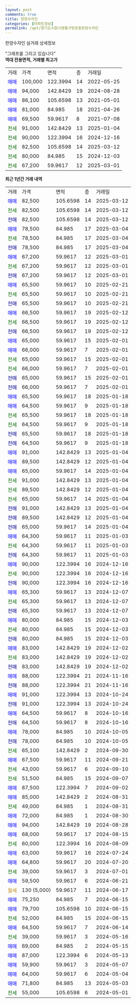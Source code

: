 ```yaml
---
layout: post
comments: true
title: 한양수자인
categories: [아파트정보]
permalink: /apt/경기도수원시영통구망포동한양수자인
---
```


한양수자인 실거래 상세정보

<script type="text/javascript">
  google.charts.load('current', {'packages':['line', 'corechart']});
  google.charts.setOnLoadCallback(drawChart);

  function drawChart() {
    var data = new google.visualization.DataTable();
    data.addColumn('date', '거래일');
    data.addColumn('number', "매매");
    data.addColumn('number', "전세");
    data.addColumn('number', "전매");

    data.addRows([[new Date(Date.parse("2025-03-12")), 82500, null, null], [new Date(Date.parse("2025-03-12")), null, 82500, null], [new Date(Date.parse("2025-03-12")), null, null, 82500], [new Date(Date.parse("2025-03-04")), 78500, null, null], [new Date(Date.parse("2025-03-04")), null, 78500, null], [new Date(Date.parse("2025-03-04")), null, null, 78500], [new Date(Date.parse("2025-03-01")), 67200, null, null], [new Date(Date.parse("2025-03-01")), null, 67200, null], [new Date(Date.parse("2025-03-01")), null, null, 67200], [new Date(Date.parse("2025-02-21")), 65500, null, null], [new Date(Date.parse("2025-02-21")), null, 65500, null], [new Date(Date.parse("2025-02-21")), null, null, 65500], [new Date(Date.parse("2025-02-12")), 66500, null, null], [new Date(Date.parse("2025-02-12")), null, 66500, null], [new Date(Date.parse("2025-02-12")), null, null, 66500], [new Date(Date.parse("2025-02-01")), 65000, null, null], [new Date(Date.parse("2025-02-01")), 66000, null, null], [new Date(Date.parse("2025-02-01")), null, 65000, null], [new Date(Date.parse("2025-02-01")), null, 66000, null], [new Date(Date.parse("2025-02-01")), null, null, 65000], [new Date(Date.parse("2025-02-01")), null, null, 66000], [new Date(Date.parse("2025-01-18")), 65500, null, null], [new Date(Date.parse("2025-01-18")), 64500, null, null], [new Date(Date.parse("2025-01-18")), null, 65500, null], [new Date(Date.parse("2025-01-18")), null, 64500, null], [new Date(Date.parse("2025-01-18")), null, null, 65500], [new Date(Date.parse("2025-01-18")), null, null, 64500], [new Date(Date.parse("2025-01-04")), 91000, null, null], [new Date(Date.parse("2025-01-04")), 89500, null, null], [new Date(Date.parse("2025-01-04")), 65000, null, null], [new Date(Date.parse("2025-01-04")), null, 91000, null], [new Date(Date.parse("2025-01-04")), null, 89500, null], [new Date(Date.parse("2025-01-04")), null, 65000, null], [new Date(Date.parse("2025-01-04")), null, null, 91000], [new Date(Date.parse("2025-01-04")), null, null, 89500], [new Date(Date.parse("2025-01-04")), null, null, 65000], [new Date(Date.parse("2025-01-03")), 64300, null, null], [new Date(Date.parse("2025-01-03")), null, 64300, null], [new Date(Date.parse("2025-01-03")), null, null, 64300], [new Date(Date.parse("2024-12-16")), 90000, null, null], [new Date(Date.parse("2024-12-16")), null, 90000, null], [new Date(Date.parse("2024-12-16")), null, null, 90000], [new Date(Date.parse("2024-12-07")), 65300, null, null], [new Date(Date.parse("2024-12-07")), null, 65300, null], [new Date(Date.parse("2024-12-07")), null, null, 65300], [new Date(Date.parse("2024-12-03")), 80000, null, null], [new Date(Date.parse("2024-12-03")), null, 80000, null], [new Date(Date.parse("2024-12-03")), null, null, 80000], [new Date(Date.parse("2024-12-02")), 83000, null, null], [new Date(Date.parse("2024-12-02")), null, 83000, null], [new Date(Date.parse("2024-12-02")), null, null, 83000], [new Date(Date.parse("2024-11-16")), 88000, null, null], [new Date(Date.parse("2024-11-16")), null, null, 88000], [new Date(Date.parse("2024-10-24")), 91000, null, null], [new Date(Date.parse("2024-10-24")), null, null, 91000], [new Date(Date.parse("2024-10-16")), 64500, null, null], [new Date(Date.parse("2024-10-16")), null, null, 64500], [new Date(Date.parse("2024-10-05")), 78000, null, null], [new Date(Date.parse("2024-10-05")), null, null, 78000], [new Date(Date.parse("2024-09-30")), null, 65100, null], [new Date(Date.parse("2024-09-21")), 67500, null, null], [new Date(Date.parse("2024-09-10")), null, 43000, null], [new Date(Date.parse("2024-09-07")), null, 51500, null], [new Date(Date.parse("2024-09-02")), 87500, null, null], [new Date(Date.parse("2024-08-31")), 85000, null, null], [new Date(Date.parse("2024-08-31")), null, 49000, null], [new Date(Date.parse("2024-08-30")), 72000, null, null], [new Date(Date.parse("2024-08-28")), 94000, null, null], [new Date(Date.parse("2024-08-15")), 68000, null, null], [new Date(Date.parse("2024-08-09")), null, 60000, null], [new Date(Date.parse("2024-07-24")), 63000, null, null], [new Date(Date.parse("2024-07-20")), 64800, null, null], [new Date(Date.parse("2024-07-01")), null, 39000, null], [new Date(Date.parse("2024-06-21")), 59500, null, null], [new Date(Date.parse("2024-06-17")), null, null, null], [new Date(Date.parse("2024-06-15")), 75250, null, null], [new Date(Date.parse("2024-06-15")), 79700, null, null], [new Date(Date.parse("2024-06-15")), null, 52000, null], [new Date(Date.parse("2024-06-14")), 64500, null, null], [new Date(Date.parse("2024-05-16")), null, 39000, null], [new Date(Date.parse("2024-05-15")), 69000, null, null], [new Date(Date.parse("2024-05-13")), 87000, null, null], [new Date(Date.parse("2024-05-07")), 59900, null, null], [new Date(Date.parse("2024-05-04")), 64000, null, null], [new Date(Date.parse("2024-05-03")), 71800, null, null], [new Date(Date.parse("2024-05-01")), null, 55000, null]]);

    var options = {
      hAxis: {
        format: 'yyyy/MM/dd'
      },    
      lineWidth: 0,
      pointsVisible: true,    
      title: '최근 1년간 유형별 실거래가 분포',
      legend: { position: 'bottom' }
    };

    var formatter = new google.visualization.NumberFormat({pattern:'###,###'} );
    formatter.format(data, 1);
    formatter.format(data, 2);
    
    setTimeout(function() {
        var chart = new google.visualization.LineChart(document.getElementById('columnchart_material'));
        chart.draw(data, (options));
        document.getElementById('loading').style.display = 'none';
    }, 200);
  }
</script>


<div id="loading" style="z-index:20; display: block; margin-left: 0px">"그래프를 그리고 있습니다"</div>
<div id="columnchart_material" style="width: 95%; margin-left: 0px; display: block"></div>
<!-- contents start -->
<b>역대 전용면적, 거래별 최고가</b>
<table class="sortable">
    <tr>
      <td>거래</td>
      <td>가격</td>
      <td>면적</td>
      <td>층</td>
      <td>거래일</td>
    </tr>
        <tr>
          <td><a style="color: blue">매매</a></td>
          <td>100,000</td>
          <td>122.3994</td>
          <td>14</td>
          <td>2022-05-25</td>
        </tr>            <tr>
          <td><a style="color: blue">매매</a></td>
          <td>94,000</td>
          <td>142.8429</td>
          <td>19</td>
          <td>2024-08-28</td>
        </tr>            <tr>
          <td><a style="color: blue">매매</a></td>
          <td>86,100</td>
          <td>105.6598</td>
          <td>13</td>
          <td>2021-05-01</td>
        </tr>            <tr>
          <td><a style="color: blue">매매</a></td>
          <td>81,000</td>
          <td>84.985</td>
          <td>18</td>
          <td>2021-04-26</td>
        </tr>            <tr>
          <td><a style="color: blue">매매</a></td>
          <td>69,500</td>
          <td>59.9617</td>
          <td>8</td>
          <td>2021-07-08</td>
        </tr>        
        <tr>
              <td><a style="color: darkgreen">전세</a></td>
              <td>91,000</td>
              <td>142.8429</td>
              <td>13</td>
              <td>2025-01-04</td>
            </tr>            <tr>
              <td><a style="color: darkgreen">전세</a></td>
              <td>90,000</td>
              <td>122.3994</td>
              <td>16</td>
              <td>2024-12-16</td>
            </tr>            <tr>
              <td><a style="color: darkgreen">전세</a></td>
              <td>82,500</td>
              <td>105.6598</td>
              <td>14</td>
              <td>2025-03-12</td>
            </tr>            <tr>
              <td><a style="color: darkgreen">전세</a></td>
              <td>80,000</td>
              <td>84.985</td>
              <td>15</td>
              <td>2024-12-03</td>
            </tr>            <tr>
              <td><a style="color: darkgreen">전세</a></td>
              <td>67,200</td>
              <td>59.9617</td>
              <td>12</td>
              <td>2025-03-01</td>
            </tr>        
    
</table>

<b>최근 1년간 거래 내역</b>

<table class="sortable">
    <tr>
      <td>거래</td>
      <td>가격</td>
      <td>면적</td>
      <td>층</td>
      <td>거래일</td>
    </tr>
    <tr>
      <td><a style="color: blue">매매</a></td>
      <td>82,500</td>
      <td>105.6598</td>
      <td>14</td>
      <td>2025-03-12</td>
    </tr>          <tr>
      <td><a style="color: darkgreen">전세</a></td>
      <td>82,500</td>
      <td>105.6598</td>
      <td>14</td>
      <td>2025-03-12</td>
    </tr>          <tr>
      <td><a style="color: darkblue">전매</a></td>
      <td>82,500</td>
      <td>105.6598</td>
      <td>14</td>
      <td>2025-03-12</td>
    </tr>          <tr>
      <td><a style="color: blue">매매</a></td>
      <td>78,500</td>
      <td>84.985</td>
      <td>17</td>
      <td>2025-03-04</td>
    </tr>          <tr>
      <td><a style="color: darkgreen">전세</a></td>
      <td>78,500</td>
      <td>84.985</td>
      <td>17</td>
      <td>2025-03-04</td>
    </tr>          <tr>
      <td><a style="color: darkblue">전매</a></td>
      <td>78,500</td>
      <td>84.985</td>
      <td>17</td>
      <td>2025-03-04</td>
    </tr>          <tr>
      <td><a style="color: blue">매매</a></td>
      <td>67,200</td>
      <td>59.9617</td>
      <td>12</td>
      <td>2025-03-01</td>
    </tr>          <tr>
      <td><a style="color: darkgreen">전세</a></td>
      <td>67,200</td>
      <td>59.9617</td>
      <td>12</td>
      <td>2025-03-01</td>
    </tr>          <tr>
      <td><a style="color: darkblue">전매</a></td>
      <td>67,200</td>
      <td>59.9617</td>
      <td>12</td>
      <td>2025-03-01</td>
    </tr>          <tr>
      <td><a style="color: blue">매매</a></td>
      <td>65,500</td>
      <td>59.9617</td>
      <td>10</td>
      <td>2025-02-21</td>
    </tr>          <tr>
      <td><a style="color: darkgreen">전세</a></td>
      <td>65,500</td>
      <td>59.9617</td>
      <td>10</td>
      <td>2025-02-21</td>
    </tr>          <tr>
      <td><a style="color: darkblue">전매</a></td>
      <td>65,500</td>
      <td>59.9617</td>
      <td>10</td>
      <td>2025-02-21</td>
    </tr>          <tr>
      <td><a style="color: blue">매매</a></td>
      <td>66,500</td>
      <td>59.9617</td>
      <td>19</td>
      <td>2025-02-12</td>
    </tr>          <tr>
      <td><a style="color: darkgreen">전세</a></td>
      <td>66,500</td>
      <td>59.9617</td>
      <td>19</td>
      <td>2025-02-12</td>
    </tr>          <tr>
      <td><a style="color: darkblue">전매</a></td>
      <td>66,500</td>
      <td>59.9617</td>
      <td>19</td>
      <td>2025-02-12</td>
    </tr>          <tr>
      <td><a style="color: blue">매매</a></td>
      <td>65,000</td>
      <td>59.9617</td>
      <td>15</td>
      <td>2025-02-01</td>
    </tr>          <tr>
      <td><a style="color: blue">매매</a></td>
      <td>66,000</td>
      <td>59.9617</td>
      <td>7</td>
      <td>2025-02-01</td>
    </tr>          <tr>
      <td><a style="color: darkgreen">전세</a></td>
      <td>65,000</td>
      <td>59.9617</td>
      <td>15</td>
      <td>2025-02-01</td>
    </tr>          <tr>
      <td><a style="color: darkgreen">전세</a></td>
      <td>66,000</td>
      <td>59.9617</td>
      <td>7</td>
      <td>2025-02-01</td>
    </tr>          <tr>
      <td><a style="color: darkblue">전매</a></td>
      <td>65,000</td>
      <td>59.9617</td>
      <td>15</td>
      <td>2025-02-01</td>
    </tr>          <tr>
      <td><a style="color: darkblue">전매</a></td>
      <td>66,000</td>
      <td>59.9617</td>
      <td>7</td>
      <td>2025-02-01</td>
    </tr>          <tr>
      <td><a style="color: blue">매매</a></td>
      <td>65,500</td>
      <td>59.9617</td>
      <td>18</td>
      <td>2025-01-18</td>
    </tr>          <tr>
      <td><a style="color: blue">매매</a></td>
      <td>64,500</td>
      <td>59.9617</td>
      <td>9</td>
      <td>2025-01-18</td>
    </tr>          <tr>
      <td><a style="color: darkgreen">전세</a></td>
      <td>65,500</td>
      <td>59.9617</td>
      <td>18</td>
      <td>2025-01-18</td>
    </tr>          <tr>
      <td><a style="color: darkgreen">전세</a></td>
      <td>64,500</td>
      <td>59.9617</td>
      <td>9</td>
      <td>2025-01-18</td>
    </tr>          <tr>
      <td><a style="color: darkblue">전매</a></td>
      <td>65,500</td>
      <td>59.9617</td>
      <td>18</td>
      <td>2025-01-18</td>
    </tr>          <tr>
      <td><a style="color: darkblue">전매</a></td>
      <td>64,500</td>
      <td>59.9617</td>
      <td>9</td>
      <td>2025-01-18</td>
    </tr>          <tr>
      <td><a style="color: blue">매매</a></td>
      <td>91,000</td>
      <td>142.8429</td>
      <td>13</td>
      <td>2025-01-04</td>
    </tr>          <tr>
      <td><a style="color: blue">매매</a></td>
      <td>89,500</td>
      <td>142.8429</td>
      <td>12</td>
      <td>2025-01-04</td>
    </tr>          <tr>
      <td><a style="color: blue">매매</a></td>
      <td>65,000</td>
      <td>59.9617</td>
      <td>14</td>
      <td>2025-01-04</td>
    </tr>          <tr>
      <td><a style="color: darkgreen">전세</a></td>
      <td>91,000</td>
      <td>142.8429</td>
      <td>13</td>
      <td>2025-01-04</td>
    </tr>          <tr>
      <td><a style="color: darkgreen">전세</a></td>
      <td>89,500</td>
      <td>142.8429</td>
      <td>12</td>
      <td>2025-01-04</td>
    </tr>          <tr>
      <td><a style="color: darkgreen">전세</a></td>
      <td>65,000</td>
      <td>59.9617</td>
      <td>14</td>
      <td>2025-01-04</td>
    </tr>          <tr>
      <td><a style="color: darkblue">전매</a></td>
      <td>91,000</td>
      <td>142.8429</td>
      <td>13</td>
      <td>2025-01-04</td>
    </tr>          <tr>
      <td><a style="color: darkblue">전매</a></td>
      <td>89,500</td>
      <td>142.8429</td>
      <td>12</td>
      <td>2025-01-04</td>
    </tr>          <tr>
      <td><a style="color: darkblue">전매</a></td>
      <td>65,000</td>
      <td>59.9617</td>
      <td>14</td>
      <td>2025-01-04</td>
    </tr>          <tr>
      <td><a style="color: blue">매매</a></td>
      <td>64,300</td>
      <td>59.9617</td>
      <td>11</td>
      <td>2025-01-03</td>
    </tr>          <tr>
      <td><a style="color: darkgreen">전세</a></td>
      <td>64,300</td>
      <td>59.9617</td>
      <td>11</td>
      <td>2025-01-03</td>
    </tr>          <tr>
      <td><a style="color: darkblue">전매</a></td>
      <td>64,300</td>
      <td>59.9617</td>
      <td>11</td>
      <td>2025-01-03</td>
    </tr>          <tr>
      <td><a style="color: blue">매매</a></td>
      <td>90,000</td>
      <td>122.3994</td>
      <td>16</td>
      <td>2024-12-16</td>
    </tr>          <tr>
      <td><a style="color: darkgreen">전세</a></td>
      <td>90,000</td>
      <td>122.3994</td>
      <td>16</td>
      <td>2024-12-16</td>
    </tr>          <tr>
      <td><a style="color: darkblue">전매</a></td>
      <td>90,000</td>
      <td>122.3994</td>
      <td>16</td>
      <td>2024-12-16</td>
    </tr>          <tr>
      <td><a style="color: blue">매매</a></td>
      <td>65,300</td>
      <td>59.9617</td>
      <td>13</td>
      <td>2024-12-07</td>
    </tr>          <tr>
      <td><a style="color: darkgreen">전세</a></td>
      <td>65,300</td>
      <td>59.9617</td>
      <td>13</td>
      <td>2024-12-07</td>
    </tr>          <tr>
      <td><a style="color: darkblue">전매</a></td>
      <td>65,300</td>
      <td>59.9617</td>
      <td>13</td>
      <td>2024-12-07</td>
    </tr>          <tr>
      <td><a style="color: blue">매매</a></td>
      <td>80,000</td>
      <td>84.985</td>
      <td>15</td>
      <td>2024-12-03</td>
    </tr>          <tr>
      <td><a style="color: darkgreen">전세</a></td>
      <td>80,000</td>
      <td>84.985</td>
      <td>15</td>
      <td>2024-12-03</td>
    </tr>          <tr>
      <td><a style="color: darkblue">전매</a></td>
      <td>80,000</td>
      <td>84.985</td>
      <td>15</td>
      <td>2024-12-03</td>
    </tr>          <tr>
      <td><a style="color: blue">매매</a></td>
      <td>83,000</td>
      <td>142.8429</td>
      <td>19</td>
      <td>2024-12-02</td>
    </tr>          <tr>
      <td><a style="color: darkgreen">전세</a></td>
      <td>83,000</td>
      <td>142.8429</td>
      <td>19</td>
      <td>2024-12-02</td>
    </tr>          <tr>
      <td><a style="color: darkblue">전매</a></td>
      <td>83,000</td>
      <td>142.8429</td>
      <td>19</td>
      <td>2024-12-02</td>
    </tr>          <tr>
      <td><a style="color: blue">매매</a></td>
      <td>88,000</td>
      <td>122.3994</td>
      <td>21</td>
      <td>2024-11-16</td>
    </tr>          <tr>
      <td><a style="color: darkblue">전매</a></td>
      <td>88,000</td>
      <td>122.3994</td>
      <td>21</td>
      <td>2024-11-16</td>
    </tr>          <tr>
      <td><a style="color: blue">매매</a></td>
      <td>91,000</td>
      <td>122.3994</td>
      <td>13</td>
      <td>2024-10-24</td>
    </tr>          <tr>
      <td><a style="color: darkblue">전매</a></td>
      <td>91,000</td>
      <td>122.3994</td>
      <td>13</td>
      <td>2024-10-24</td>
    </tr>          <tr>
      <td><a style="color: blue">매매</a></td>
      <td>64,500</td>
      <td>59.9617</td>
      <td>8</td>
      <td>2024-10-16</td>
    </tr>          <tr>
      <td><a style="color: darkblue">전매</a></td>
      <td>64,500</td>
      <td>59.9617</td>
      <td>8</td>
      <td>2024-10-16</td>
    </tr>          <tr>
      <td><a style="color: blue">매매</a></td>
      <td>78,000</td>
      <td>84.985</td>
      <td>10</td>
      <td>2024-10-05</td>
    </tr>          <tr>
      <td><a style="color: darkblue">전매</a></td>
      <td>78,000</td>
      <td>84.985</td>
      <td>10</td>
      <td>2024-10-05</td>
    </tr>          <tr>
      <td><a style="color: darkgreen">전세</a></td>
      <td>65,100</td>
      <td>142.8429</td>
      <td>2</td>
      <td>2024-09-30</td>
    </tr>          <tr>
      <td><a style="color: blue">매매</a></td>
      <td>67,500</td>
      <td>59.9617</td>
      <td>11</td>
      <td>2024-09-21</td>
    </tr>          <tr>
      <td><a style="color: darkgreen">전세</a></td>
      <td>43,000</td>
      <td>59.9617</td>
      <td>6</td>
      <td>2024-09-10</td>
    </tr>          <tr>
      <td><a style="color: darkgreen">전세</a></td>
      <td>51,500</td>
      <td>84.985</td>
      <td>15</td>
      <td>2024-09-07</td>
    </tr>          <tr>
      <td><a style="color: blue">매매</a></td>
      <td>87,500</td>
      <td>122.3994</td>
      <td>7</td>
      <td>2024-09-02</td>
    </tr>          <tr>
      <td><a style="color: blue">매매</a></td>
      <td>85,000</td>
      <td>142.8429</td>
      <td>2</td>
      <td>2024-08-31</td>
    </tr>          <tr>
      <td><a style="color: darkgreen">전세</a></td>
      <td>49,000</td>
      <td>84.985</td>
      <td>1</td>
      <td>2024-08-31</td>
    </tr>          <tr>
      <td><a style="color: blue">매매</a></td>
      <td>72,000</td>
      <td>84.985</td>
      <td>1</td>
      <td>2024-08-30</td>
    </tr>          <tr>
      <td><a style="color: blue">매매</a></td>
      <td>94,000</td>
      <td>142.8429</td>
      <td>19</td>
      <td>2024-08-28</td>
    </tr>          <tr>
      <td><a style="color: blue">매매</a></td>
      <td>68,000</td>
      <td>59.9617</td>
      <td>17</td>
      <td>2024-08-15</td>
    </tr>          <tr>
      <td><a style="color: darkgreen">전세</a></td>
      <td>60,000</td>
      <td>122.3994</td>
      <td>16</td>
      <td>2024-08-09</td>
    </tr>          <tr>
      <td><a style="color: blue">매매</a></td>
      <td>63,000</td>
      <td>59.9617</td>
      <td>16</td>
      <td>2024-07-24</td>
    </tr>          <tr>
      <td><a style="color: blue">매매</a></td>
      <td>64,800</td>
      <td>59.9617</td>
      <td>20</td>
      <td>2024-07-20</td>
    </tr>          <tr>
      <td><a style="color: darkgreen">전세</a></td>
      <td>39,000</td>
      <td>59.9617</td>
      <td>3</td>
      <td>2024-07-01</td>
    </tr>          <tr>
      <td><a style="color: blue">매매</a></td>
      <td>59,500</td>
      <td>59.9617</td>
      <td>6</td>
      <td>2024-06-21</td>
    </tr>          <tr>
      <td><a style="color: darkgoldenrod">월세</a></td>
      <td>130 (5,000)</td>
      <td>59.9617</td>
      <td>11</td>
      <td>2024-06-17</td>
    </tr>          <tr>
      <td><a style="color: blue">매매</a></td>
      <td>75,250</td>
      <td>84.985</td>
      <td>7</td>
      <td>2024-06-15</td>
    </tr>          <tr>
      <td><a style="color: blue">매매</a></td>
      <td>79,700</td>
      <td>105.6598</td>
      <td>10</td>
      <td>2024-06-15</td>
    </tr>          <tr>
      <td><a style="color: darkgreen">전세</a></td>
      <td>52,000</td>
      <td>84.985</td>
      <td>15</td>
      <td>2024-06-15</td>
    </tr>          <tr>
      <td><a style="color: blue">매매</a></td>
      <td>64,500</td>
      <td>59.9617</td>
      <td>7</td>
      <td>2024-06-14</td>
    </tr>          <tr>
      <td><a style="color: darkgreen">전세</a></td>
      <td>39,000</td>
      <td>59.9617</td>
      <td>3</td>
      <td>2024-05-16</td>
    </tr>          <tr>
      <td><a style="color: blue">매매</a></td>
      <td>69,000</td>
      <td>84.985</td>
      <td>2</td>
      <td>2024-05-15</td>
    </tr>          <tr>
      <td><a style="color: blue">매매</a></td>
      <td>87,000</td>
      <td>122.3994</td>
      <td>6</td>
      <td>2024-05-13</td>
    </tr>          <tr>
      <td><a style="color: blue">매매</a></td>
      <td>59,900</td>
      <td>59.9617</td>
      <td>3</td>
      <td>2024-05-07</td>
    </tr>          <tr>
      <td><a style="color: blue">매매</a></td>
      <td>64,000</td>
      <td>59.9617</td>
      <td>6</td>
      <td>2024-05-04</td>
    </tr>          <tr>
      <td><a style="color: blue">매매</a></td>
      <td>71,800</td>
      <td>84.985</td>
      <td>13</td>
      <td>2024-05-03</td>
    </tr>          <tr>
      <td><a style="color: darkgreen">전세</a></td>
      <td>55,000</td>
      <td>105.6598</td>
      <td>6</td>
      <td>2024-05-01</td>
    </tr>      </table>
<!-- contents end -->    

